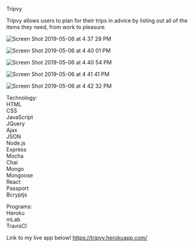 Tripvy

Tripvy allows users to plan for their trips in advice by listing out all of the items they need, from work to pleasure.

![Screen Shot 2019-05-06 at 4 37 29 PM](https://user-images.githubusercontent.com/43621470/57256848-60171a00-701d-11e9-8fff-5aa9d60496de.png)

![Screen Shot 2019-05-06 at 4 40 01 PM](https://user-images.githubusercontent.com/43621470/57256941-a40a1f00-701d-11e9-8e23-a1b568fce926.png)

![Screen Shot 2019-05-06 at 4 40 54 PM](https://user-images.githubusercontent.com/43621470/57256985-c0a65700-701d-11e9-9727-ad616e4a9486.png)


![Screen Shot 2019-05-06 at 4 41 41 PM](https://user-images.githubusercontent.com/43621470/57257032-dca9f880-701d-11e9-8af9-d39ab213d5a5.png)

![Screen Shot 2019-05-06 at 4 42 32 PM](https://user-images.githubusercontent.com/43621470/57257074-fb0ff400-701d-11e9-976a-94c16f17d444.png)





Technology:
<br/>
HTML
<br/>
CSS
<br/>
JavaScript
<br/>
JQuery
<br/>
Ajax
<br/>
JSON
<br/>
Node.js
<br/>
Express
<br/>
Mocha
<br/>
Chai
<br/>
Mongo
<br/>
Mongoose
<br/>
React
<br/>
Passport
<br/>
Bcryptjs


Programs:
<br/>
Heroku
<br/>
mLab
<br/>
TravisCI

Link to my live app below!
https://tripvy.herokuapp.com/